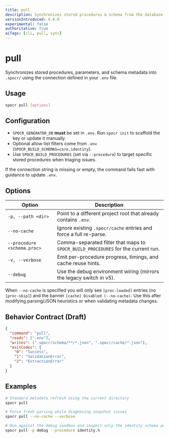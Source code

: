 ```yaml
---
title: pull
description: Synchronizes stored procedures & schema from the database.
versionIntroduced: 4.0.0
experimental: false
authoritative: true
aiTags: [cli, pull, sync]
---
```


# pull

Synchronizes stored procedures, parameters, and schema metadata into `.spocr/` using the connection defined in your `.env` file.

## Usage

```bash
spocr pull [options]
```

## Configuration

- `SPOCR_GENERATOR_DB` **must** be set in `.env`. Run `spocr init` to scaffold the key or update it manually.
- Optional allow-list filters come from `.env` (`SPOCR_BUILD_SCHEMAS=core,identity`).
- Use `SPOCR_BUILD_PROCEDURES` (set via `--procedure`) to target specific stored procedures when triaging issues.

If the connection string is missing or empty, the command fails fast with guidance to update `.env`.

## Options

| Option | Description |
| ------ | ----------- |
| `-p, --path <dir>` | Point to a different project root that already contains `.env`. |
| `--no-cache` | Ignore existing `.spocr/cache` entries and force a full re-parse. |
| `--procedure <schema.proc>` | Comma-separated filter that maps to `SPOCR_BUILD_PROCEDURES` for the current run. |
| `-v, --verbose` | Emit per-procedure progress, timings, and cache reuse hints. |
| `--debug` | Use the debug environment wiring (mirrors the legacy switch in v5). |

When `--no-cache` is specified you will only see `[proc-loaded]` entries (no `[proc-skip]`) and the banner `[cache] Disabled (--no-cache)`. Use this after modifying parsing/JSON heuristics or when validating metadata changes.

## Behavior Contract (Draft)

```json
{
  "command": "pull",
  "reads": [".env"],
  "writes": [".spocr/schema/**/*.json", ".spocr/cache/*.json"],
  "exitCodes": {
    "0": "Success",
    "1": "ValidationError",
    "2": "ExtractionError"
  }
}
```

## Examples

```bash
# Standard metadata refresh using the current directory
spocr pull

# Force fresh parsing while diagnosing snapshot issues
spocr pull --no-cache --verbose

# Run against the debug sandbox and inspect only the identity schema procedures
spocr pull -p debug --procedure identity.%
```
